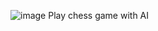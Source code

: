 ![image](https://github.com/user-attachments/assets/ca87ccea-5f26-41d3-b63b-bb251f839e66)
Play chess game with AI
